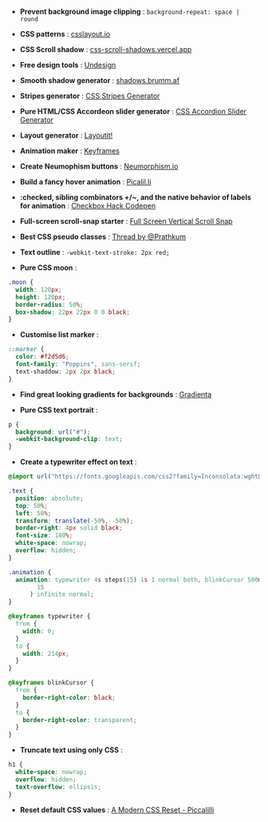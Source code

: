 - **Prevent background image clipping** :
  `background-repeat: space | round`

- **CSS patterns** :
  [csslayout.io](https://csslayout.io/patterns)

- **CSS Scroll shadow** :
  [css-scroll-shadows.vercel.app](https://css-scroll-shadows.vercel.app)

- **Free design tools** :
  [Undesign](https://undesign.learn.uno/)

- **Smooth shadow generator** :
  [shadows.brumm.af](https://shadows.brumm.af/)

- **Stripes generator** :
  [CSS Stripes Generator](https://stripesgenerator.com/)

- **Pure HTML/CSS Accordeon slider generator** :
  [CSS Accordion Slider Generator](https://accordionslider.com/)

- **Layout generator** :
  [Layoutit!](https://grid.layoutit.com/)

- **Animation maker** :
  [Keyframes](https://keyframes.app/)

- **Create Neumophism buttons** :
  [Neumorphism.io](https://neumorphism.io/#e0e0e0)

- **Build a fancy hover animation** :
  [Picalil.li](https://piccalil.li/tutorial/build-a-fancy-hover-animation)

- **:checked, sibling combinators +/~, and the native behavior of labels for animation** :
  [Checkbox Hack Codepen](https://codepen.io/jh3y/pen/eYgeVYJ)

- **Full-screen scroll-snap starter** :
  [Full Screen Vertical Scroll Snap](https://codepen.io/argyleink/pen/qBRpdEr)

- **Best CSS pseudo classes** :
  [Thread by @Prathkum](https://threadreaderapp.com/thread/1381539343165186050.html)

- **Text outline** :
  `-webkit-text-stroke: 2px red;`

- **Pure CSS moon** :

```css
.moon {
  width: 120px;
  height: 120px;
  border-radius: 50%;
  box-shadow: 22px 22px 0 0 black;
}
```

- **Customise list marker** :

```css
::marker {
  color: #f2d5d6;
  font-family: "Poppins", sans-serif;
  text-shaddow: 2px 2px black;
}
```

- **Find great looking gradients for backgrounds** :
  [Gradienta](https://gradienta.io/)

- **Pure CSS text portrait** :

```css
p {
  background: url("#");
  -webkit-background-clip: text;
}
```

- **Create a typewriter effect on text** :

```css
@import url("https://fonts.googleapis.com/css2?family=Inconsolata:wght@500&display=swap");

.text {
  position: absolute;
  top: 50%;
  left: 50%;
  transform: translate(-50%, -50%);
  border-right: 4px solid black;
  font-size: 180%;
  white-space: nowrap;
  overflow: hidden;
}

.animation {
  animation: typewriter 4s steps(15) 1s 1 normal both, blinkCursor 500ms steps(
        15
      ) infinite normal;
}

@keyframes typewriter {
  from {
    width: 0;
  }
  to {
    width: 214px;
  }
}

@keyframes blinkCursor {
  from {
    border-right-color: black;
  }
  to {
    border-right-color: transparent;
  }
}
```

- **Truncate text using only CSS** :

```css
h1 {
  white-space: nowrap;
  overflow: hidden;
  text-overflow: ellipsis;
}
```

- **Reset default CSS values** :
  [A Modern CSS Reset - Piccalilli](https://piccalil.li/blog/a-modern-css-reset/)
